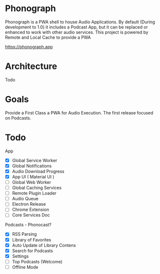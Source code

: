 # Phonograph

Phonograph is a PWA shell to house Audio Applications. 
By default (During development to 1.0) it includes a Podcast App, but it can be replaced or enhanced to work with other audio services.
This project is powered by Remote and Local Cache to provide a PWA

https://phonograph.app

# Architecture
Todo

# Goals
Provide a First Class a PWA for Audio Execution. The first release focused on Podcasts.

# Todo

App
- [x] Global Service Worker
- [X] Global Notifications
- [X] Audio Download Progress
- [X] App UI ( Material UI )
- [ ] Global Web Worker
- [ ] Global Caching Services
- [ ] Remote Plugin Loader
- [ ] Audio Queue
- [ ] Electron Release 
- [ ] Chrome Extension
- [ ] Core Services Doc

Podcasts - Phonocast?
- [X] RSS Parsing
- [X] Library of Favorites
- [X] Auto Update of Library Contens
- [X] Search for Podcasts
- [X] Settings
- [ ] Top Podcasts (Welcome)
- [ ] Offline Mode
